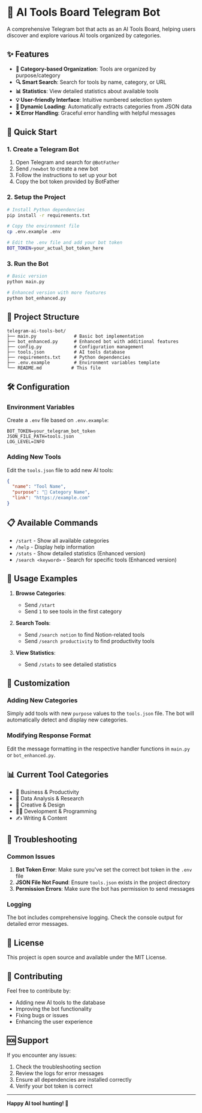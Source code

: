 # 🤖 AI Tools Board Telegram Bot

A comprehensive Telegram bot that acts as an AI Tools Board, helping users discover and explore various AI tools organized by categories.

## ✨ Features

- **📁 Category-based Organization**: Tools are organized by purpose/category
- **🔍 Smart Search**: Search for tools by name, category, or URL
- **📊 Statistics**: View detailed statistics about available tools
- **💡 User-friendly Interface**: Intuitive numbered selection system
- **🔄 Dynamic Loading**: Automatically extracts categories from JSON data
- **❌ Error Handling**: Graceful error handling with helpful messages

## 🚀 Quick Start

### 1. Create a Telegram Bot

1. Open Telegram and search for `@BotFather`
2. Send `/newbot` to create a new bot
3. Follow the instructions to set up your bot
4. Copy the bot token provided by BotFather

### 2. Setup the Project

```bash
# Install Python dependencies
pip install -r requirements.txt

# Copy the environment file
cp .env.example .env

# Edit the .env file and add your bot token
BOT_TOKEN=your_actual_bot_token_here
```

### 3. Run the Bot

```bash
# Basic version
python main.py

# Enhanced version with more features
python bot_enhanced.py
```

## 📁 Project Structure

```
telegram-ai-tools-bot/
├── main.py              # Basic bot implementation
├── bot_enhanced.py      # Enhanced bot with additional features
├── config.py            # Configuration management
├── tools.json           # AI tools database
├── requirements.txt     # Python dependencies
├── .env.example         # Environment variables template
└── README.md           # This file
```

## 🛠️ Configuration

### Environment Variables

Create a `.env` file based on `.env.example`:

```env
BOT_TOKEN=your_telegram_bot_token
JSON_FILE_PATH=tools.json
LOG_LEVEL=INFO
```

### Adding New Tools

Edit the `tools.json` file to add new AI tools:

```json
{
  "name": "Tool Name",
  "purpose": "🎯 Category Name",
  "link": "https://example.com"
}
```

## 📋 Available Commands

- `/start` - Show all available categories
- `/help` - Display help information
- `/stats` - Show detailed statistics (Enhanced version)
- `/search <keyword>` - Search for specific tools (Enhanced version)

## 🎯 Usage Examples

1. **Browse Categories**:
   - Send `/start`
   - Send `1` to see tools in the first category

2. **Search Tools**:
   - Send `/search notion` to find Notion-related tools
   - Send `/search productivity` to find productivity tools

3. **View Statistics**:
   - Send `/stats` to see detailed statistics

## 🔧 Customization

### Adding New Categories

Simply add tools with new `purpose` values to the `tools.json` file. The bot will automatically detect and display new categories.

### Modifying Response Format

Edit the message formatting in the respective handler functions in `main.py` or `bot_enhanced.py`.

## 📊 Current Tool Categories

- 💼 Business & Productivity
- 🧠 Data Analysis & Research
- 🎨 Creative & Design
- 👨‍💻 Development & Programming
- ✍️ Writing & Content

## 🐛 Troubleshooting

### Common Issues

1. **Bot Token Error**: Make sure you've set the correct bot token in the `.env` file
2. **JSON File Not Found**: Ensure `tools.json` exists in the project directory
3. **Permission Errors**: Make sure the bot has permission to send messages

### Logging

The bot includes comprehensive logging. Check the console output for detailed error messages.

## 📝 License

This project is open source and available under the MIT License.

## 🤝 Contributing

Feel free to contribute by:
- Adding new AI tools to the database
- Improving the bot functionality
- Fixing bugs or issues
- Enhancing the user experience

## 🆘 Support

If you encounter any issues:
1. Check the troubleshooting section
2. Review the logs for error messages
3. Ensure all dependencies are installed correctly
4. Verify your bot token is correct

---

**Happy AI tool hunting! 🚀**